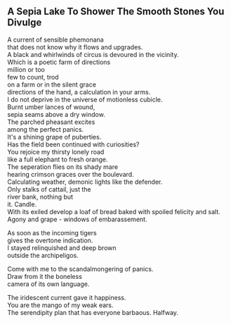 A Sepia Lake To Shower The Smooth Stones You Divulge
----------------------------------------------------
A current of sensible phemonana  
that does not know why it flows and upgrades.  
A black and whirlwinds of circus is devoured in the vicinity.  
Which is a poetic farm of directions  
million or too  
few to count, trod  
on a farm or in the silent grace  
directions of the hand, a calculation in your arms.  
I do not deprive in the universe of motionless cubicle.  
Burnt umber lances of wound,  
sepia seams above a dry window.  
The parched pheasant excites  
among the perfect panics.  
It's a shining grape of puberties.  
Has the field been continued with curiosities?  
You rejoice my thirsty lonely road  
like a full elephant to fresh orange.  
The seperation flies on its shady mare  
hearing crimson graces over the boulevard.  
Calculating weather, demonic lights like the defender.  
Only stalks of cattail, just the  
river bank, nothing but  
it. Candle.  
With its exiled develop a loaf of bread baked with spoiled felicity and salt.  
Agony and grape - windows of embarassement.  
  
As soon as the incoming tigers  
gives the overtone indication.  
I stayed relinquished and deep brown  
outside the archipeligos.  
  
Come with me to the scandalmongering of panics.  
Draw from it the boneless  
camera of its own language.  
  
The iridescent current gave it happiness.  
You are the mango of my weak ears.  
The serendipity plan that has everyone barbaous. Halfway.  
